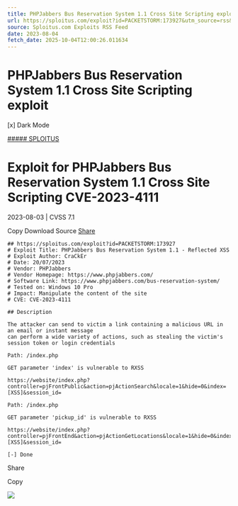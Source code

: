 ```yaml
---
title: PHPJabbers Bus Reservation System 1.1 Cross Site Scripting exploit
url: https://sploitus.com/exploit?id=PACKETSTORM:173927&utm_source=rss&utm_medium=rss
source: Sploitus.com Exploits RSS Feed
date: 2023-08-04
fetch_date: 2025-10-04T12:00:26.011634
---
```


# PHPJabbers Bus Reservation System 1.1 Cross Site Scripting exploit

[x]
Dark Mode

[##### SPLOITUS](/)

# Exploit for PHPJabbers Bus Reservation System 1.1 Cross Site Scripting CVE-2023-4111

2023-08-03 | CVSS 7.1

Copy
Download
Source
[Share](#share-url)

```
## https://sploitus.com/exploit?id=PACKETSTORM:173927
# Exploit Title: PHPJabbers Bus Reservation System 1.1 - Reflected XSS
# Exploit Author: CraCkEr
# Date: 20/07/2023
# Vendor: PHPJabbers
# Vendor Homepage: https://www.phpjabbers.com/
# Software Link: https://www.phpjabbers.com/bus-reservation-system/
# Tested on: Windows 10 Pro
# Impact: Manipulate the content of the site
# CVE: CVE-2023-4111

## Description

The attacker can send to victim a link containing a malicious URL in an email or instant message
can perform a wide variety of actions, such as stealing the victim's session token or login credentials

Path: /index.php

GET parameter 'index' is vulnerable to RXSS

https://website/index.php?controller=pjFrontPublic&action=pjActionSearch&locale=1&hide=0&index=[XSS]&session_id=

Path: /index.php

GET parameter 'pickup_id' is vulnerable to RXSS

https://website/index.php?controller=pjFrontEnd&action=pjActionGetLocations&locale=1&hide=0&index=4005&pickup_id=[XSS]&session_id=

[-] Done
```

Share

Copy

![](https://mc.yandex.ru/watch/54912310)